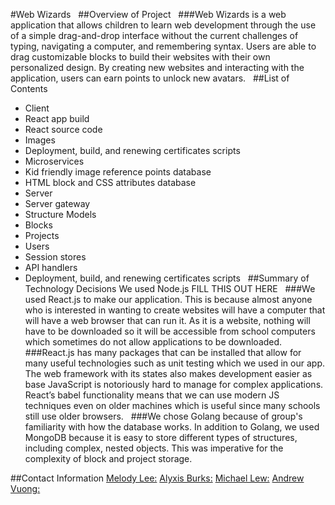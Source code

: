 #Web Wizards 
&nbsp;
##Overview of Project
&nbsp;
###Web Wizards is a web application that allows children to learn web development through the use of a simple drag-and-drop interface without the current challenges of typing, navigating a computer, and remembering syntax. Users are able to drag customizable blocks to build their websites with their own personalized design. By creating new websites and interacting with the application, users can earn points to unlock new avatars.
&nbsp;
##List of Contents
* Client
*  React app build
*  React source code
*  Images
*  Deployment, build, and renewing certificates scripts
* Microservices
*  Kid friendly image reference points database
*  HTML block and CSS attributes database
* Server
*  Server gateway
*  Structure Models
*   Blocks
*   Projects
*   Users
*  Session stores
*  API handlers
*  Deployment, build, and renewing certificates scripts
&nbsp;
##Summary of Technology Decisions
We used Node.js FILL THIS OUT HERE
&nbsp;
###We used React.js to make our application. This is because almost anyone who is interested in wanting to create websites will have a computer that will have a web browser that can run it. As it is a website, nothing will have to be downloaded so it will be accessible from school computers which sometimes do not allow applications to be downloaded.
&nbsp;
###React.js has many packages that can be installed that allow for many useful technologies such as unit testing which we used in our app. The web framework with its states also makes development easier as base JavaScript is notoriously hard to manage for complex applications. React’s babel functionality means that we can use modern JS techniques even on older machines which is useful since many schools still use older browsers. 
&nbsp;
###We chose Golang because of group's familiarity with how the database works. In addition to Golang, we used MongoDB because it is easy to store different types of structures, including complex, nested objects. This was imperative for the complexity of block and project storage.

##Contact Information
[Melody Lee:](genuine.mel@gmail.com)
[Alyxis Burks:](alyxistarynburks@gmail.com)
[Michael Lew:](greycabbage@gmail.com)
[Andrew Vuong:](andrewvuong@outlook.com)

